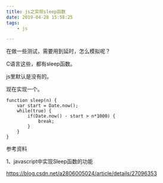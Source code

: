 ```yaml
---
title: js之实现sleep函数
date: 2019-04-28 15:58:25
tags:
	- js

---
```




在做一些测试，需要用到延时，怎么模拟呢？

C语言这些，都有sleep函数。

js里默认是没有的。

现在实现一个。

```
function sleep(n) {
    var start = Date.now();
    while(true) {
        if(Date.now() - start > n*1000) {
            break;
        }
    }
}
```





参考资料

1、javascript中实现Sleep函数的功能

https://blog.csdn.net/a2806005024/article/details/27096353